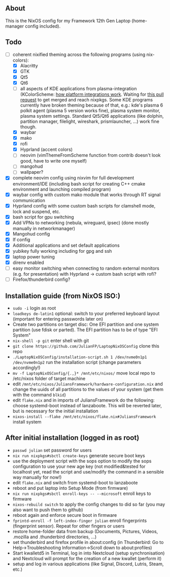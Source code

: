 ## About
This is the NixOS config for my Framework 12th Gen Laptop (home-manager config included).

## Todo
- [ ] coherent nixified theming across the following programs (using nix-colors):
    - [x] Alacritty
    - [x] GTK
    - [x] Qt5
    - [x] Qt6
    - [ ] all aspects of KDE applications from plasma-integration (KColorScheme: [how platform integrations work](https://nicolasfella.de/posts/how-platform-integration-works/). Waiting for [this pull request](https://github.com/trialuser02/qt6ct/pull/43) to get merged and reach nixpkgs. Some KDE programs currently have broken theming because of that, e.g.: kde's plasma 6 polkit agent (plasma 5 version works fine), plasma system monitor, plasma system settings. Standard Qt5/Qt6 applications (like dolphin, partition manager, filelight, wireshark, prismlauncher, ...) work fine though.
    - [x] waybar
    - [x] mako
    - [x] rofi
    - [x] Hyprland (accent colors)
    - [ ] neovim (vimThemeFromScheme function from contrib doesn't look good, have to write one myself)
    - [ ] mangohud
    - [ ] wallpaper?
- [x] complete neovim config using nixvim for full development environment/IDE (including bash script for creating C++ cmake environment and launching compiled program)
- [x] waybar config with custom mako module that works through RT signal communication
- [x] Hyprland config with some custom bash scripts for clamshell mode, lock and suspend, etc.
- [x] bash script for gpu switching
- [x] Add VPNs to networking (nebula, wireguard, ipsec) (done mostly manually in networkmanager)
- [x] Mangohud config
- [x] lf config
- [x] Additional applications and set default applications
- [x] yubikey fully working including for gpg and ssh
- [x] laptop power tuning
- [x] direnv enabled
- [ ] easy monitor switching when connecting to random external monitors (e.g. for presentation) with Hyprland -> custom bash script with rofi?
- [ ] Firefox/thunderbird config?

## Installation guide (from NixOS ISO:)
- `sudo -i` login as root
- `loadkeys de-latin1` optional: switch to your preferred keyboard layout (important for entering passwords later on)
- Create two partitions on target disc: One EFI partition and one system partition (use fdisk or parted). The EFI partition has to be of type "EFI System"
- `nix-shell -p git` enter shell with git
- `git clone https://github.com/JulianFP/LaptopNixOSConfig` clone this repo
- `./LaptopNixOSConfig/installation-script.sh 1 /dev/nvme0n1p1 /dev/nvme0n1p2` run the installation script (change parameters accordingly!)
- `mv -f LaptopNixOSConfig/{.,}* /mnt/etc/nixos/` move local repo to /etc/nixos folder of target machine
- edit `/mnt/etc/nixos/JuliansFramework/hardware-configuration.nix` and change the uuids of all partitions to the values of your system (get them with the command `blkid`)
- edit `flake.nix` and in imports of JuliansFramework do the following: choose systemd-boot instead of lanzaboote. This will be reverted later, but is necessary for the initial installation
- `nixos-install --flake /mnt/etc/nixos/flake.nix#JuliansFramework` install system

## After initial installation (logged in as root)
- `passwd julian` set password for users
- `nix run nixpkgs#sbctl create-keys` generate secure boot keys
- use the deployment script with the sops option to modify the sops configuration to use your new age key (not modified&tested for localhost yet, read the script and use/modify the command in a sensible way manually for now!)
- edit `flake.nix` and switch from systemd-boot to lanzaboote
- reboot and put laptop into Setup Mode (from firmware)
- `nix run nixpkgs#sbctl enroll-keys -- --microsoft` enroll keys to firmware
- `nixos-rebuild switch` to apply the config changes to did so far (you may also want to push them to github)
- reboot again and enforce secure boot in firmware
- `fprintd-enroll -f left-index-finger julian` enroll fingerprints (fingerprint sensor). Repeat for other fingers or users
- restore home-folder data from backup (Documents, Pictures, Videos, .mozilla and .thunderbird directories, ...)
- set thunderbird and firefox profile in about:config (in Thunderbird: Go to Help->Troubleshooting Information->Scroll down to about:profiles)
- Start kwalletd5 in Terminal, log in into Nextcloud (setup synchronisation) and Nextcloud will prompt for the creation of a new kwallet (perform it)
- setup and log in various applications (like Signal, Discord, Lutris, Steam, etc.)
